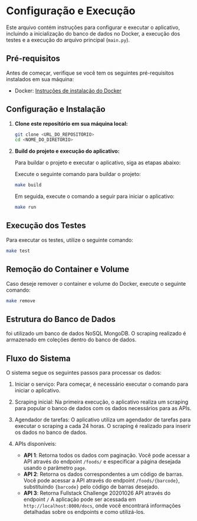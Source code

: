# Configuração e Execução

Este arquivo contém instruções para configurar e executar o aplicativo, incluindo a inicialização do banco de dados no Docker, a execução dos testes e a execução do arquivo principal (`main.py`).

## Pré-requisitos

Antes de começar, verifique se você tem os seguintes pré-requisitos instalados em sua máquina:

- Docker: [Instruções de instalação do Docker](https://docs.docker.com/get-docker/)

## Configuração e Instalação

1. **Clone este repositório em sua máquina local:**

   ```bash
   git clone <URL_DO_REPOSITÓRIO>
   cd <NOME_DO_DIRETORIO>
   ```

2. **Build do projeto e execução do aplicativo:**

   Para buildar o projeto e executar o aplicativo, siga as etapas abaixo:

   Execute o seguinte comando para buildar o projeto:

   ```bash
   make build
   ```

   Em seguida, execute o comando a seguir para iniciar o aplicativo:

   ```bash
   make run
   ```

## Execução dos Testes

Para executar os testes, utilize o seguinte comando:

```bash
make test
```

## Remoção do Container e Volume

Caso deseje remover o container e volume do Docker, execute o seguinte comando:

```bash
make remove
```

## Estrutura do Banco de Dados

foi utilizado um banco de dados NoSQL MongoDB. O scraping realizado é armazenado em coleções dentro do banco de dados.

## Fluxo do Sistema

O sistema segue os seguintes passos para processar os dados:

1. Iniciar o serviço: Para começar, é necessário executar o comando para iniciar o aplicativo.

2. Scraping inicial: Na primeira execução, o aplicativo realiza um scraping para popular o banco de dados com os dados necessários para as APIs.

3. Agendador de tarefas: O aplicativo utiliza um agendador de tarefas para executar o scraping a cada 24 horas. O scraping é realizado para inserir os dados no banco de dados.

4. APIs disponíveis:
   - **API 1**: Retorna todos os dados com paginação. Você pode acessar a API através do endpoint `/foods/` e especificar a página desejada usando o parâmetro `page`.
   - **API 2**: Retorna os dados correspondentes a um código de barras. Você pode acessar a API através do endpoint `/foods/{barcode}`, substituindo `{barcode}` pelo código de barras desejado.
   - **API 3**: Retorna Fullstack Challenge 20201026  API através do endpoint `/`
A aplicação pode ser acessada em `http://localhost:8000/docs`, onde você encontrará informações detalhadas sobre os endpoints e como utilizá-los.